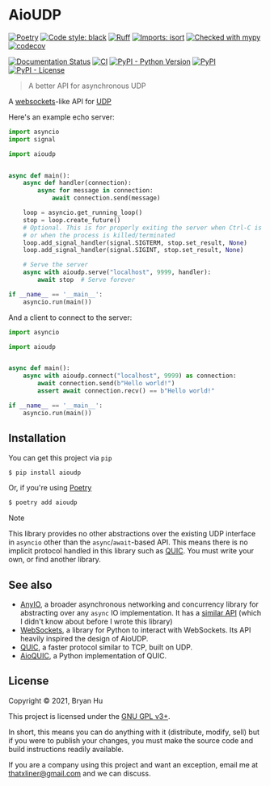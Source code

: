 # AioUDP

[![Poetry](https://img.shields.io/endpoint?url=https://python-poetry.org/badge/v0.json)](https://python-poetry.org/)
[![Code style: black](https://img.shields.io/badge/code%20style-black-000000.svg)](https://github.com/psf/black)
[![Ruff](https://img.shields.io/endpoint?url=https://raw.githubusercontent.com/charliermarsh/ruff/main/assets/badge/v2.json)](https://github.com/astral-sh/ruff)
[![Imports: isort](https://img.shields.io/badge/%20imports-isort-%231674b1?style=flat&labelColor=ef8336)](https://pycqa.github.io/isort/)
[![Checked with mypy](http://www.mypy-lang.org/static/mypy_badge.svg)](http://mypy-lang.org/)
[![codecov](https://codecov.io/gh/ThatXliner/aioudp/branch/main/graph/badge.svg)](https://codecov.io/gh/ThatXliner/aioudp)

[![Documentation Status](https://readthedocs.org/projects/aioudp/badge/?version=latest)](https://aioudp.readthedocs.io/en/latest/?badge=latest)
[![CI](https://github.com/ThatXliner/aioudp/actions/workflows/ci.yml/badge.svg?branch=main)](https://github.com/ThatXliner/aioudp/actions/workflows/ci.yml)
[![PyPI - Python Version](https://img.shields.io/pypi/pyversions/aioudp)](https://pypi.org/project/aioudp)
[![PyPI](https://img.shields.io/pypi/v/aioudp)](https://pypi.org/project/aioudp)
[![PyPI - License](https://img.shields.io/pypi/l/aioudp)](#license)

> A better API for asynchronous UDP

A [websockets](https://websockets.readthedocs.io/en/stable/index.html)-like API for [UDP](https://en.wikipedia.org/wiki/User_Datagram_Protocol)

Here's an example echo server:

```py
import asyncio
import signal

import aioudp


async def main():
    async def handler(connection):
        async for message in connection:
            await connection.send(message)

    loop = asyncio.get_running_loop()
    stop = loop.create_future()
    # Optional. This is for properly exiting the server when Ctrl-C is pressed
    # or when the process is killed/terminated
    loop.add_signal_handler(signal.SIGTERM, stop.set_result, None)
    loop.add_signal_handler(signal.SIGINT, stop.set_result, None)

    # Serve the server
    async with aioudp.serve("localhost", 9999, handler):
        await stop  # Serve forever

if __name__ == '__main__':
    asyncio.run(main())
```

And a client to connect to the server:

```py
import asyncio

import aioudp


async def main():
    async with aioudp.connect("localhost", 9999) as connection:
        await connection.send(b"Hello world!")
        assert await connection.recv() == b"Hello world!"

if __name__ == '__main__':
    asyncio.run(main())
```

## Installation

You can get this project via `pip`

```bash
$ pip install aioudp
```


Or, if you're using [Poetry](https://python-poetry.org)

```bash
$ poetry add aioudp
```

> [!NOTE]
> This library provides no other abstractions over the existing UDP interface in `asyncio` other than the `async`/`await`-based API. This means there is no implicit protocol handled in this library such as [QUIC](https://en.wikipedia.org/wiki/QUIC). You must write your own, or find another library.

## See also

- [AnyIO](https://anyio.readthedocs.io/en/stable/index.html), a broader asynchronous networking and concurrency library for abstracting over any `async` IO implementation. It has a [similar API](https://anyio.readthedocs.io/en/stable/networking.html#working-with-udp-sockets) (which I didn't know about before I wrote this library)
- [WebSockets](https://websockets.readthedocs.io/en/stable/), a library for Python to interact with WebSockets. Its API heavily inspired the design of AioUDP.
- [QUIC](https://en.wikipedia.org/wiki/QUIC), a faster protocol similar to TCP, built on UDP.
- [AioQUIC](https://github.com/aiortc/aioquic), a Python implementation of QUIC.

## License

Copyright © 2021, Bryan Hu

This project is licensed under the [GNU GPL v3+](https://github.com/ThatXliner/aioudp/blob/main/LICENSE.txt).

In short, this means you can do anything with it (distribute, modify, sell) but if you were to publish your changes, you must make the source code and build instructions readily available.

If you are a company using this project and want an exception, email me at [thatxliner@gmail.com](mailto:thatxliner@gmail.com) and we can discuss.
